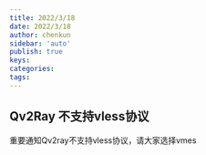 ```yaml
---
title: 2022/3/18
date: 2022/3/18
author: chenkun
sidebar: 'auto'
publish: true
keys:
categories:
tags:
---
```


<!--more-->

## Qv2Ray 不支持vless协议

重要通知Qv2ray不支持vless协议，请大家选择vmes
